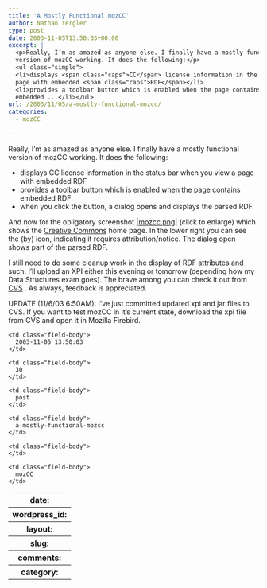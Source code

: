 ```yaml
---
title: 'A Mostly Functional mozCC'
author: Nathan Yergler
type: post
date: 2003-11-05T13:50:03+00:00
excerpt: |
  <p>Really, I’m as amazed as anyone else. I finally have a mostly functional
  version of mozCC working. It does the following:</p>
  <ul class="simple">
  <li>displays <span class="caps">CC</span> license information in the status bar when you view a
  page with embedded <span class="caps">RDF</span></li>
  <li>provides a toolbar button which is enabled when the page contains
  embedded ...</li></ul>
url: /2003/11/05/a-mostly-functional-mozcc/
categories:
  - mozCC

---
```

Really, I’m as amazed as anyone else. I finally have a mostly functional version of mozCC working. It does the following:

<ul class="simple">
  <li>
    displays <span class="caps">CC</span> license information in the status bar when you view a page with embedded <span class="caps">RDF</span>
  </li>
  <li>
    provides a toolbar button which is enabled when the page contains embedded <span class="caps">RDF</span>
  </li>
  <li>
    when you click the button, a dialog opens and displays the parsed <span class="caps">RDF</span>
  </li>
</ul>

And now for the obligatory screenshot [|mozcc.png|][1]  (click to enlarge) which shows the [Creative Commons][2]  home page. In the lower right you can see the (by) icon, indicating it requires attribution/notice. The dialog open shows part of the parsed <span class="caps">RDF</span>.

I still need to do some cleanup work in the display of <span class="caps">RDF</span> attributes and such. I’ll upload an <span class="caps">XPI</span> either this evening or tomorrow (depending how my Data Structures exam goes). The brave among you can check it out from [<span class="caps">CVS</span>][3] . As always, feedback is appreciated.

<span class="caps">UPDATE</span> (11/6/03 6:<span class="caps">50AM</span>): I’ve just committed updated xpi and jar files to <span class="caps">CVS</span>. If you want to test mozCC in it’s current state, download the xpi file from <span class="caps">CVS</span> and open it in Mozilla Firebird.

<table class="docutils field-list" frame="void" rules="none">
  <col class="field-name" /> <col class="field-body" /> <tr class="field">
    <th class="field-name">
      date:
    </th>

    <td class="field-body">
      2003-11-05 13:50:03
    </td>
  </tr>

  <tr class="field">
    <th class="field-name">
      wordpress_id:
    </th>

    <td class="field-body">
      30
    </td>
  </tr>

  <tr class="field">
    <th class="field-name">
      layout:
    </th>

    <td class="field-body">
      post
    </td>
  </tr>

  <tr class="field">
    <th class="field-name">
      slug:
    </th>

    <td class="field-body">
      a-mostly-functional-mozcc
    </td>
  </tr>

  <tr class="field">
    <th class="field-name">
      comments:
    </th>

    <td class="field-body">
    </td>
  </tr>

  <tr class="field">
    <th class="field-name">
      category:
    </th>

    <td class="field-body">
      mozCC
    </td>
  </tr>
</table>

 [1]: http://www.yergler.net/averages/archives/images/mozcc.png
 [2]: http://www.creativecommons.org
 [3]: http://yergler.net/cvs/viewcvs.cgi/mozcc/